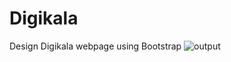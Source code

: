# Digikala
Design Digikala webpage using Bootstrap
![output](https://user-images.githubusercontent.com/99406182/188146602-03e55a3c-2ee5-4e06-9f67-f0bfa18bb722.jpeg)
